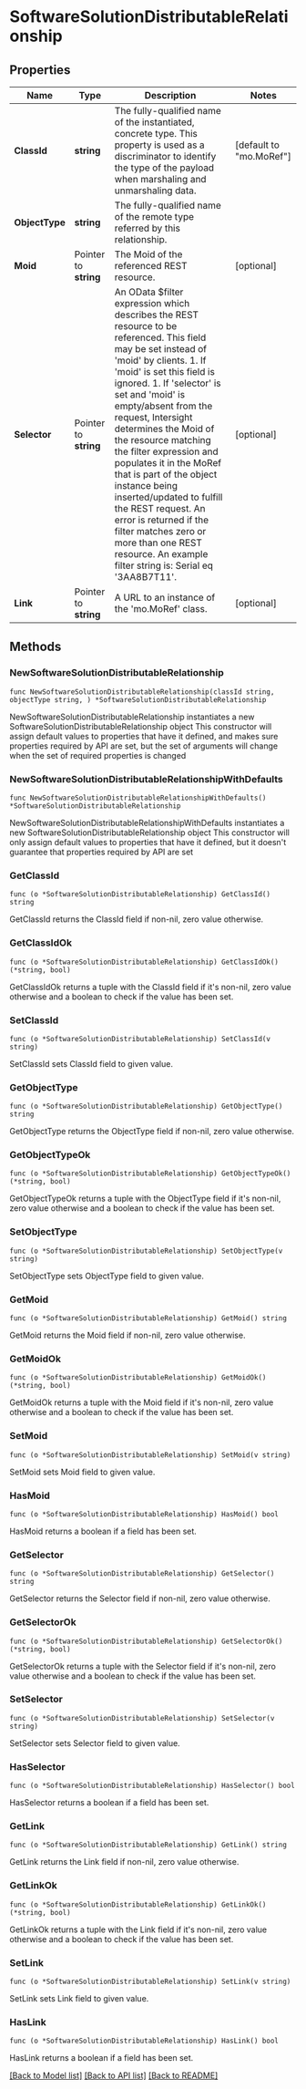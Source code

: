 # SoftwareSolutionDistributableRelationship

## Properties

Name | Type | Description | Notes
------------ | ------------- | ------------- | -------------
**ClassId** | **string** | The fully-qualified name of the instantiated, concrete type. This property is used as a discriminator to identify the type of the payload when marshaling and unmarshaling data. | [default to "mo.MoRef"]
**ObjectType** | **string** | The fully-qualified name of the remote type referred by this relationship. | 
**Moid** | Pointer to **string** | The Moid of the referenced REST resource. | [optional] 
**Selector** | Pointer to **string** | An OData $filter expression which describes the REST resource to be referenced. This field may be set instead of &#39;moid&#39; by clients. 1. If &#39;moid&#39; is set this field is ignored. 1. If &#39;selector&#39; is set and &#39;moid&#39; is empty/absent from the request, Intersight determines the Moid of the resource matching the filter expression and populates it in the MoRef that is part of the object instance being inserted/updated to fulfill the REST request. An error is returned if the filter matches zero or more than one REST resource. An example filter string is: Serial eq &#39;3AA8B7T11&#39;. | [optional] 
**Link** | Pointer to **string** | A URL to an instance of the &#39;mo.MoRef&#39; class. | [optional] 

## Methods

### NewSoftwareSolutionDistributableRelationship

`func NewSoftwareSolutionDistributableRelationship(classId string, objectType string, ) *SoftwareSolutionDistributableRelationship`

NewSoftwareSolutionDistributableRelationship instantiates a new SoftwareSolutionDistributableRelationship object
This constructor will assign default values to properties that have it defined,
and makes sure properties required by API are set, but the set of arguments
will change when the set of required properties is changed

### NewSoftwareSolutionDistributableRelationshipWithDefaults

`func NewSoftwareSolutionDistributableRelationshipWithDefaults() *SoftwareSolutionDistributableRelationship`

NewSoftwareSolutionDistributableRelationshipWithDefaults instantiates a new SoftwareSolutionDistributableRelationship object
This constructor will only assign default values to properties that have it defined,
but it doesn't guarantee that properties required by API are set

### GetClassId

`func (o *SoftwareSolutionDistributableRelationship) GetClassId() string`

GetClassId returns the ClassId field if non-nil, zero value otherwise.

### GetClassIdOk

`func (o *SoftwareSolutionDistributableRelationship) GetClassIdOk() (*string, bool)`

GetClassIdOk returns a tuple with the ClassId field if it's non-nil, zero value otherwise
and a boolean to check if the value has been set.

### SetClassId

`func (o *SoftwareSolutionDistributableRelationship) SetClassId(v string)`

SetClassId sets ClassId field to given value.


### GetObjectType

`func (o *SoftwareSolutionDistributableRelationship) GetObjectType() string`

GetObjectType returns the ObjectType field if non-nil, zero value otherwise.

### GetObjectTypeOk

`func (o *SoftwareSolutionDistributableRelationship) GetObjectTypeOk() (*string, bool)`

GetObjectTypeOk returns a tuple with the ObjectType field if it's non-nil, zero value otherwise
and a boolean to check if the value has been set.

### SetObjectType

`func (o *SoftwareSolutionDistributableRelationship) SetObjectType(v string)`

SetObjectType sets ObjectType field to given value.


### GetMoid

`func (o *SoftwareSolutionDistributableRelationship) GetMoid() string`

GetMoid returns the Moid field if non-nil, zero value otherwise.

### GetMoidOk

`func (o *SoftwareSolutionDistributableRelationship) GetMoidOk() (*string, bool)`

GetMoidOk returns a tuple with the Moid field if it's non-nil, zero value otherwise
and a boolean to check if the value has been set.

### SetMoid

`func (o *SoftwareSolutionDistributableRelationship) SetMoid(v string)`

SetMoid sets Moid field to given value.

### HasMoid

`func (o *SoftwareSolutionDistributableRelationship) HasMoid() bool`

HasMoid returns a boolean if a field has been set.

### GetSelector

`func (o *SoftwareSolutionDistributableRelationship) GetSelector() string`

GetSelector returns the Selector field if non-nil, zero value otherwise.

### GetSelectorOk

`func (o *SoftwareSolutionDistributableRelationship) GetSelectorOk() (*string, bool)`

GetSelectorOk returns a tuple with the Selector field if it's non-nil, zero value otherwise
and a boolean to check if the value has been set.

### SetSelector

`func (o *SoftwareSolutionDistributableRelationship) SetSelector(v string)`

SetSelector sets Selector field to given value.

### HasSelector

`func (o *SoftwareSolutionDistributableRelationship) HasSelector() bool`

HasSelector returns a boolean if a field has been set.

### GetLink

`func (o *SoftwareSolutionDistributableRelationship) GetLink() string`

GetLink returns the Link field if non-nil, zero value otherwise.

### GetLinkOk

`func (o *SoftwareSolutionDistributableRelationship) GetLinkOk() (*string, bool)`

GetLinkOk returns a tuple with the Link field if it's non-nil, zero value otherwise
and a boolean to check if the value has been set.

### SetLink

`func (o *SoftwareSolutionDistributableRelationship) SetLink(v string)`

SetLink sets Link field to given value.

### HasLink

`func (o *SoftwareSolutionDistributableRelationship) HasLink() bool`

HasLink returns a boolean if a field has been set.


[[Back to Model list]](../README.md#documentation-for-models) [[Back to API list]](../README.md#documentation-for-api-endpoints) [[Back to README]](../README.md)


